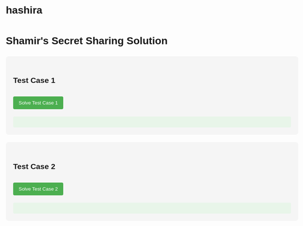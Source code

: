 # hashira


<!DOCTYPE html>
<html>
<head>
  <title>Shamir's Secret Sharing Solution</title>
  <style>
    body {
      font-family: Arial, sans-serif;
      max-width: 800px;
      margin: 0 auto;
      padding: 20px;
      line-height: 1.6;
    }
    .container {
      background-color: #f5f5f5;
      padding: 20px;
      border-radius: 8px;
      margin-bottom: 20px;
    }
    button {
      background-color: #4CAF50;
      color: white;
      border: none;
      padding: 10px 15px;
      border-radius: 4px;
      cursor: pointer;
      margin-top: 10px;
    }
    button:hover {
      background-color: #45a049;
    }
    .result {
      margin-top: 20px;
      padding: 15px;
      background-color: #e8f5e9;
      border-radius: 4px;
      font-weight: bold;
    }
  </style>
</head>
<body>
  <h1>Shamir's Secret Sharing Solution</h1>
  
  <div class="container">
    <h2>Test Case 1</h2>
    <button onclick="solveTestCase(1)">Solve Test Case 1</button>
    <div id="result1" class="result"></div>
  </div>

  <div class="container">
    <h2>Test Case 2</h2>
    <button onclick="solveTestCase(2)">Solve Test Case 2</button>
    <div id="result2" class="result"></div>
  </div>

  <script>
    const testCases = {
      1: {
        "keys": {
          "n": 4,
          "k": 3
        },
        "1": {
          "base": "10",
          "value": "4"
        },
        "2": {
          "base": "2",
          "value": "111"
        },
        "3": {
          "base": "10",
          "value": "12"
        },
        "6": {
          "base": "4",
          "value": "213"
        }
      },
      2: {
        "keys": {
          "n": 10,
          "k": 7
        },
        "1": {
          "base": "6",
          "value": "13444211440455345511"
        },
        "2": {
          "base": "15",
          "value": "aed7015a346d63"
        },
        "3": {
          "base": "15",
          "value": "6aeeb69631c227c"
        },
        "4": {
          "base": "16",
          "value": "e1b5e05623d881f"
        },
        "5": {
          "base": "8",
          "value": "316034514573652620673"
        },
        "6": {
          "base": "3",
          "value": "2122212201122002221120200210011020220200"
        },
        "7": {
          "base": "3",
          "value": "20120221122211000100210021102001201112121"
        },
        "8": {
          "base": "6",
          "value": "20220554335330240002224253"
        },
        "9": {
          "base": "12",
          "value": "45153788322a1255483"
        },
        "10": {
          "base": "7",
          "value": "1101613130313526312514143"
        }
      }
    };

    function parseBaseValue(value, base) {
      const digits = '0123456789abcdefghijklmnopqrstuvwxyz';
      base = parseInt(base);
      
      let result = 0;
      let power = 1;
      
      for (let i = value.length - 1; i >= 0; i--) {
        const digit = digits.indexOf(value[i].toLowerCase());
        if (digit === -1 || digit >= base) {
          throw new Error(`Invalid digit '${value[i]}' for base ${base}`);
        }
        result += digit * power;
        power *= base;
      }
      
      return result;
    }

    function lagrangeInterpolation(points, x) {
      let result = 0;
      const n = points.length;
      
      for (let i = 0; i < n; i++) {
        let term = points[i].y;
        for (let j = 0; j < n; j++) {
          if (i !== j) {
            term *= (x - points[j].x) / (points[i].x - points[j].x);
          }
        }
        result += term;
      }
      
      return result;
    }

    function solvePolynomial(data) {
      const n = data.keys.n;
      const k = data.keys.k;
      const points = [];
      
      for (let key in data) {
        if (key !== 'keys') {
          const point = {
            x: parseInt(key),
            y: parseBaseValue(data[key].value, data[key].base)
          };
          points.push(point);
        }
      }
      
      if (points.length < k) {
        throw new Error("Not enough points to determine the polynomial");
      }
      
      const c = lagrangeInterpolation(points, 0);
      return Math.round(c);
    }

    function solveTestCase(caseNum) {
      try {
        const jsonData = testCases[caseNum];
        const secret = solvePolynomial(jsonData);
        
        document.getElementById(`result${caseNum}`).innerHTML = 
          `The secret constant term (c) is: <span style="color:#2e7d32">${secret}</span>`;
      } catch (error) {
        document.getElementById(`result${caseNum}`).innerHTML = 
          `Error: ${error.message}`;
      }
    }
  </script>
</body>
</html>
